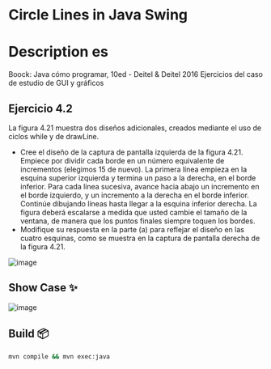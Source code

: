 # Circle Lines in Java Swing

# Description es
Boock: Java cómo programar, 10ed - Deitel & Deitel 2016
Ejercicios del caso de estudio de GUI y gráficos 
## Ejercicio 4.2
La figura 4.21 muestra dos diseños adicionales, creados mediante el uso de ciclos while y de
drawLine.
- Cree el diseño de la captura de pantalla izquierda de la figura 4.21. Empiece por dividir cada borde en 
un número equivalente de incrementos (elegimos 15 de nuevo). La primera línea empieza en la esquina 
superior izquierda y termina un paso a la derecha, en el borde inferior. Para cada línea sucesiva, avance 
hacia abajo un incremento en el borde izquierdo, y un incremento a la derecha en el borde inferior.
Continúe dibujando líneas hasta llegar a la esquina inferior derecha. La figura deberá escalarse a medida que usted cambie el tamaño de la ventana, de manera que los puntos finales siempre toquen los 
bordes.
- Modifique su respuesta en la parte (a) para reflejar el diseño en las cuatro esquinas, como se muestra en 
la captura de pantalla derecha de la figura 4.21.

![image](https://github.com/Johan-Palacios/javacircleline/assets/77251405/3459de33-03c2-4ceb-8d66-8bb845b3834f)

## Show Case ✨

![image](https://github.com/Johan-Palacios/javacircleline/assets/77251405/c1914fb9-239c-4c97-a050-7979be5ecc32)

## Build 📦

```bash
mvn compile && mvn exec:java

```
